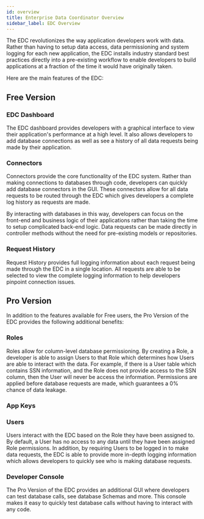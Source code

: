 ```yaml
---
id: overview
title: Enterprise Data Coordinator Overview
sidebar_label: EDC Overview
---
```


The EDC revolutionizes the way application developers work with data. Rather than having to setup data access, data permissioning and system logging for each new application, the EDC installs industry standard best practices directly into a pre-existing workflow to enable developers to build applications at a fraction of the time it would have originally taken.

Here are the main features of the EDC:

## Free Version

### EDC Dashboard

The EDC dashboard provides developers with a graphical interface to view their application's performance at a high level. It also allows developers to add database connections as well as see a history of all data requests being made by their application.

### Connectors

Connectors provide the core functionality of the EDC system. Rather than making connections to databases through code, developers can quickly add database connectors in the GUI. These connectors allow for all data requests to be routed through the EDC which gives developers a complete log history as requests are made.

By interacting with databases in this way, developers can focus on the front-end and business logic of their applications rather than taking the time to setup complicated back-end logic. Data requests can be made directly in controller methods without the need for pre-existing models or repositories.

### Request History

Request History provides full logging information about each request being made through the EDC in a single location. All requests are able to be selected to view the complete logging information to help developers pinpoint connection issues.

## Pro Version

In addition to the features available for Free users, the Pro Version of the EDC provides the following additional benefits:

### Roles

Roles allow for column-level database permissioning. By creating a Role, a developer is able to assign Users to that Role which determines how Users are able to interact with the data. For example, if there is a User table which contains SSN information, and the Role does not provide access to the SSN column, then the User will never be access the information. Permissions are applied before database requests are made, which guarantees a 0% chance of data leakage.

### App Keys

### Users

Users interact with the EDC based on the Role they have been assigned to. By default, a User has no access to any data until they have been assigned Role permissions. In addition, by requiring Users to be logged in to make data requests, the EDC is able to provide more in-depth logging information which allows developers to quickly see who is making database requests.

### Developer Console

The Pro Version of the EDC provides an additional GUI where developers can test database calls, see database Schemas and more. This console makes it easy to quickly test database calls without having to interact with any code.

